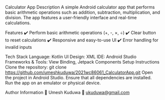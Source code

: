 Calculator App
Description
A simple Android calculator app that performs basic arithmetic operations such as addition, subtraction, multiplication, and division. The app features a user-friendly interface and real-time calculations.

Features
✔️ Perform basic arithmetic operations (+, -, ×, ÷)
✔️ Clear button to reset calculations
✔️ Responsive and easy-to-use UI
✔️ Error handling for invalid inputs

Tech Stack
Language: Kotlin
UI Design: XML
IDE: Android Studio
Frameworks & Tools: View Binding, Jetpack Components
Setup Instructions
Clone the repository:
git clone https://github.com/umeshkuduwa/2021wc86061_CalculatorApp.git
Open the project in Android Studio.
Ensure that all dependencies are installed.
Run the app on an emulator or physical device.

Author Information
📌 Umesh Kuduwa
📧 ukuduwa@gmail.com